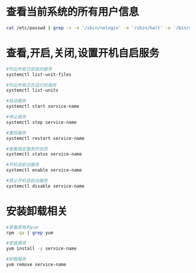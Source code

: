# 查看当前系统的所有用户信息
```bash
cat /etc/passwd | grep -v -e '/sbin/nologin' -e '/sbin/halt' -e '/bin/sync' -e '/sbin/shutdown' | awk -F: '{print $1}'
```

# 查看,开启,关闭,设置开机自启服务

```bash
#列出所有已安装的服务
systemctl list-unit-files

#列出所有正在运行的服务
systemctl list-units

#启动服务 
systemctl start service-name 

#停止服务 
systemctl stop service-name 

#重启服务
systemctl restart service-name 

#查看指定服务的状态
systemctl status service-name 

#开机自启动服务 
systemctl enable service-name 

#禁止开机自启动服务
systemctl disable service-name 
```



# 安装卸载相关

```bash
#查看原有的yum 
rpm -qa | grep yum

#安装服务
yum install -y service-name

#卸载服务
yum remove service-name
```

















































